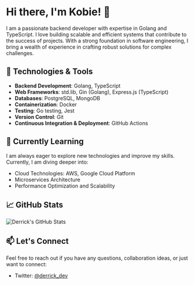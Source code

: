 # Hi there, I'm Kobie! 👋

I am a passionate backend developer with expertise in Golang and TypeScript. I love building scalable and efficient systems that contribute to the success of projects. With a strong foundation in software engineering, I bring a wealth of experience in crafting robust solutions for complex challenges.

## 🔧 Technologies & Tools

- **Backend Development**: Golang, TypeScript
- **Web Frameworks**: std.lib, Gin (Golang), Express.js (TypeScript)
- **Databases**: PostgreSQL, MongoDB
- **Containerization**: Docker
- **Testing**: Go testing, Jest
- **Version Control**: Git
- **Continuous Integration & Deployment**: GitHub Actions

## 🌱 Currently Learning

I am always eager to explore new technologies and improve my skills. Currently, I am diving deeper into:

- Cloud Technologies: AWS, Google Cloud Platform
- Microservices Architecture
- Performance Optimization and Scalability

## 📈 GitHub Stats

![Derrick's GitHub Stats](https://github-readme-stats.vercel.app/api?username=primekobie&show_icons=true&theme=dark)

## 📫 Let's Connect

Feel free to reach out if you have any questions, collaboration ideas, or just want to connect:

- Twitter: [@derrick_dev](https://twitter.com/primekobie)

